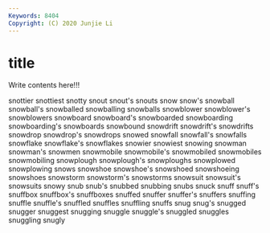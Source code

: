 ```yaml
---
Keywords: 8404
Copyright: (C) 2020 Junjie Li
---
```


# title

Write contents here!!!
 
snottier
snottiest 
snotty 
snout 
snout's 
snouts 
snow 
snow's 
snowball 
snowball's 
snowballed
snowballing 
snowballs 
snowblower 
snowblower's 
snowblowers 
snowboard 
snowboard's 
snowboarded 
snowboarding 
snowboarding's
snowboards 
snowbound 
snowdrift 
snowdrift's 
snowdrifts 
snowdrop 
snowdrop's 
snowdrops 
snowed 
snowfall
snowfall's 
snowfalls 
snowflake 
snowflake's 
snowflakes 
snowier 
snowiest 
snowing 
snowman 
snowman's
snowmen 
snowmobile 
snowmobile's 
snowmobiled 
snowmobiles 
snowmobiling 
snowplough 
snowplough's 
snowploughs 
snowplowed
snowplowing 
snows 
snowshoe 
snowshoe's 
snowshoed 
snowshoeing 
snowshoes 
snowstorm 
snowstorm's 
snowstorms
snowsuit 
snowsuit's 
snowsuits 
snowy 
snub 
snub's 
snubbed 
snubbing 
snubs 
snuck
snuff 
snuff's 
snuffbox 
snuffbox's 
snuffboxes 
snuffed 
snuffer 
snuffer's 
snuffers 
snuffing
snuffle 
snuffle's 
snuffled 
snuffles 
snuffling 
snuffs 
snug 
snug's 
snugged 
snugger
snuggest 
snugging 
snuggle 
snuggle's 
snuggled 
snuggles 
snuggling 
snugly 
